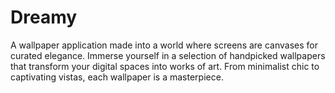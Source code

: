 # Dreamy
A wallpaper application made into a world where screens are canvases for curated elegance. Immerse yourself in a selection of handpicked wallpapers that transform your digital spaces into works of art. From minimalist chic to captivating vistas, each wallpaper is a masterpiece.

